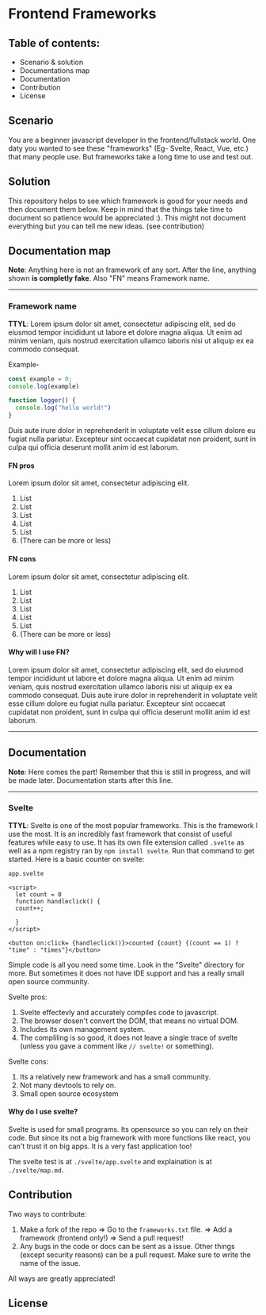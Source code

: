 # Frontend Frameworks
## Table of contents:
* Scenario & solution
* Documentations map
* Documentation
* Contribution
* License
## Scenario
You are a beginner javascript developer in the frontend/fullstack world. One daty you wanted to see these "frameworks" (Eg- Svelte, React, Vue, etc.) that many people use. But frameworks take a long time to use and test out.
## Solution
This repository helps to see which framework is good for your needs and then document them below. Keep in mind that the things take time to document so patience would be appreciated :). This might not document everything but you can tell me new ideas. (see contribution)
## Documentation map
**Note**: Anything here is not an framework of any sort. After the line, anything shown **is completly fake**. Also "FN" means Framework name.

---

### Framework name 

**TTYL**:  Lorem ipsum dolor sit amet, consectetur adipiscing elit, sed do eiusmod tempor incididunt ut labore et dolore magna aliqua. Ut enim ad minim veniam, quis nostrud exercitation ullamco laboris nisi ut aliquip ex ea commodo consequat. 


Example-
```javascript
const example = 0;
console.log(example)

function logger() {
  console.log("hello world!")
}
```


Duis aute irure dolor in reprehenderit in voluptate velit esse cillum dolore eu fugiat nulla pariatur. Excepteur sint occaecat cupidatat non proident, sunt in culpa qui officia deserunt mollit anim id est laborum.

#### FN pros
Lorem ipsum dolor sit amet, consectetur adipiscing elit.
1. List
2. List
3. List
4. List
5. List
6. (There can be more or less)

#### FN cons
Lorem ipsum dolor sit amet, consectetur adipiscing elit.
1. List
2. List
3. List
4. List
5. List
6. (There can be more or less)
#### Why will I use FN?
Lorem ipsum dolor sit amet, consectetur adipiscing elit, sed do eiusmod tempor incididunt ut labore et dolore magna aliqua. Ut enim ad minim veniam, quis nostrud exercitation ullamco laboris nisi ut aliquip ex ea commodo consequat. Duis aute irure dolor in reprehenderit in voluptate velit esse cillum dolore eu fugiat nulla pariatur. Excepteur sint occaecat cupidatat non proident, sunt in culpa qui officia deserunt mollit anim id est laborum.

---
<h2>Documentation</h2>

<p><b>Note</b>:  Here comes the part! Remember that this is still in progress, and will be made later. Documentation starts after this line.</p>


---


### Svelte
**TTYL**: Svelte is one of the most popular frameworks. This is the framework I use the most. It is an incredibly fast framework that consist of useful features while easy to use. It has its own file extension called `.svelte` as well as a npm registry ran by `npm install svelte`. Run that command to get started. Here is a basic counter on svelte:

`app.svelte`
```svelte
<script>
  let count = 0
  function handleclick() {
  count++;

  }
</script>

<button on:click= {handleclick()}>counted {count} {(count == 1) ? "time" : "times"}</button>
``` 
Simple code is all you need some time. Look in the "Svelte" directory for more. But sometimes it does not have IDE support and has a really small open source community.

Svelte pros:
1. Svelte effectevly and accurately compiles code to javascript.
2. The browser dosen't convert the DOM, that means no virtual DOM.
3. Includes its own management system.
4. The compliling is so good, it does not leave a single trace of svelte (unless you gave a comment like `// svelte!` or something).

Svelte cons:
1. Its a relatively new framework and has a small community.
2. Not many devtools to rely on.
3. Small open source ecosystem

#### Why do I use svelte?
Svelte is used for small programs. Its opensource so you can rely on their code. But since its not a big framework with more functions like react, you can't trust it on big apps. It is a very fast application too!

The svelte test is at `./svelte/app.svelte` and explaination is at `./svelte/map.md`.

## Contribution 
Two ways to contribute: 
1. Make a fork of the repo => Go to the `frameworks.txt` file. => Add a framework (frontend only!) => Send a pull request!
2. Any bugs in the code or docs can be sent as a issue. Other things (except security reasons) can be a pull request. Make sure to write the name of the issue.

All ways are greatly appreciated!
## License


